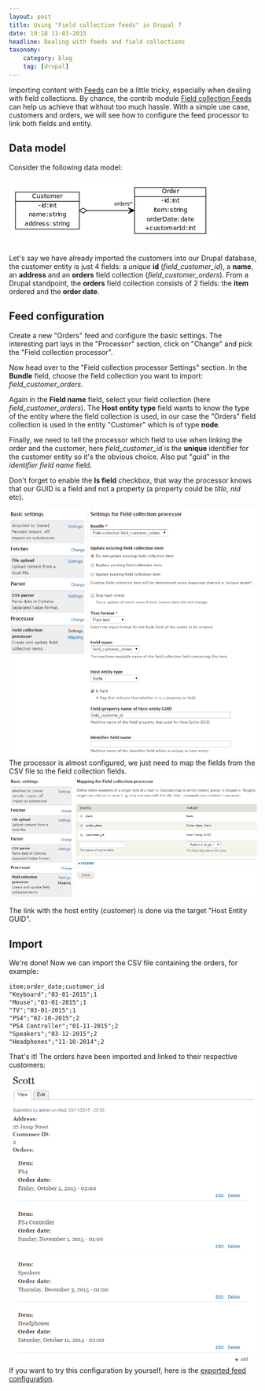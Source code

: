 ```yaml
---
layout: post
title: Using "Field collection feeds" in Drupal 7
date: 19:18 11-03-2015
headline: Dealing with feeds and field collections
taxonomy:
    category: blog
    tag: [drupal]
---
```


Importing content with [Feeds][1] can be a little tricky, especially when dealing with field collections. By chance, the contrib module [Field collection Feeds][2] can help us achieve that without too much hassle. With a simple use case, customers and orders, we will see how to configure the feed processor to link both fields and entity. 
## Data model

Consider the following data model: 

<img src="using-field-collections-feeds-module/images/datam_1103151.png" alt="datam_110315" class="aligncenter size-full wp-image-157" />

Let's say we have already imported the customers into our Drupal database, the customer entity is just 4 fields: a *unique* **id** (*field_customer_id*), a **name**, an **address** and an **orders** field collection (*field_customer_orders*). From a Drupal standpoint, the **orders** field collection consists of 2 fields: the **item** ordered and the **order date**. 
## Feed configuration

Create a new "Orders" feed and configure the basic settings. The interesting part lays in the "Processor" section, click on "Change" and pick the "Field collection processor". 

Now head over to the "Field collection processor Settings" section. In the **Bundle** field, choose the field collection you want to import: *field_customer_orders*.

Again in the **Field name** field, select your field collection (here *field_customer_orders*). The **Host entity type** field wants to know the type of the entity where the field collection is used, in our case the "Orders" field collection is used in the entity "Customer" which is of type **node**.

Finally, we need to tell the processor which field to use when linking the order and the customer, here *field_customer_id* is the **unique** identifier for the customer entity so it's the obvious choice. Also put "guid" in the *identifier field name* field.

Don't forget to enable the **Is field** checkbox, that way the processor knows that our GUID is a field and not a property (a property could be *title*, *nid* etc). 

<img data-action="zoom" src="using-field-collections-feeds-module/images/3.png" alt="3" class="aligncenter size-full wp-image-162" /> The processor is almost configured, we just need to map the fields from the CSV file to the field collection fields. 
<img data-action="zoom" src="using-field-collections-feeds-module/images/4.png" alt="4" class="aligncenter size-full wp-image-163" />

The link with the host entity (customer) is done via the target "Host Entity GUID". 

## Import

We're done! Now we can import the CSV file containing the orders, for example: 

    item;order_date;customer_id
    "Keyboard";"03-01-2015";1
    "Mouse";"03-01-2015";1
    "TV";"03-01-2015";1
    "PS4";"02-10-2015";2
    "PS4 Controller";"01-11-2015";2
    "Speakers";"03-12-2015";2
    "Headphones";"11-10-2014";2

That's it! The orders have been imported and linked to their respective customers: 

<img data-action="zoom" src="using-field-collections-feeds-module/images/5.png" alt="5" class="aligncenter size-full wp-image-159" /> If you want to try this configuration by yourself, here is the [exported feed configuration][3].

 [1]: https://www.drupal.org/documentation/modules/feeds
 [2]: https://www.drupal.org/project/field_collection_feeds
 [3]: /home/using-field-collections-feeds-module/feed.txt